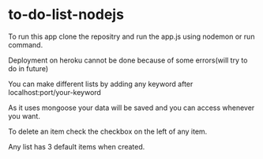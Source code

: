 # to-do-list-nodejs
 
To run this app clone the repositry and run the app.js using nodemon or run command.

Deployment on heroku cannot be done because of some errors(will try to do in future)

You can make different lists by adding any keyword after localhost:port/your-keyword

As it uses mongoose your data will be saved and you can access whenever you want.

To delete an item check the checkbox on the left of any item.

Any list has 3 default items when created.

